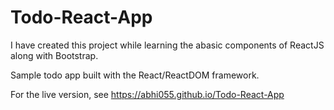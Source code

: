 # Todo-React-App
I have created this project while learning the abasic components of ReactJS along with Bootstrap.


Sample todo app built with the React/ReactDOM framework.

For the live version, see https://abhi055.github.io/Todo-React-App
